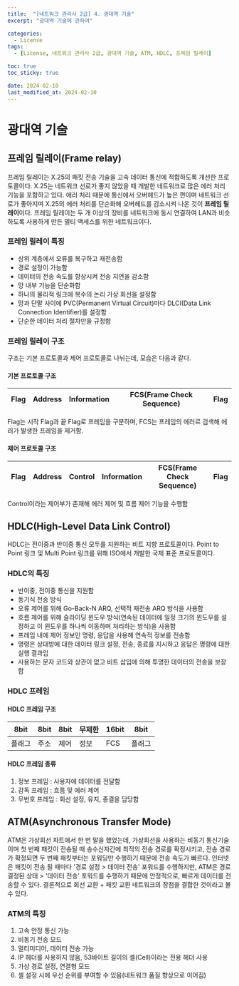 ```yaml
---
title:  "[네트워크 관리사 2급] 4. 광대역 기술"
excerpt: "광대역 기술에 관하여"

categories:
  - License
tags:
  - [License, 네트워크 관리사 2급, 광대역 기술, ATM, HDLC, 프레임 릴레이]

toc: true
toc_sticky: true

date: 2024-02-10
last_modified_at: 2024-02-10
---
```


# 광대역 기술

## 프레임 릴레이(Frame relay)
프레임 릴레이는 X.25의 패킷 전송 기술을 고속 데이터 통신에 적합하도록 개선한 프로토콜이다. X.25는 네트워크 선로가 좋지 않았을 때 개발한 네트워크로 많은 에러 처리 기능을 포함하고 있다. 에러 처리 때문에 통신에서 오버헤드가 높은 편이며 네트워크 선로가 좋아지며 X.25의 에러 처리를 단순화해 오버헤드를 감소시켜 나온 것이 **프레임 릴레이**이다. 프레임 릴레이는 두 개 이상의 장비를 네트워크에 동시 연결하여 LAN과 비슷하도록 사용하게 만든 멀티 액세스를 위한 네트워크이다.

### 프레임 릴레이 특징
- 상위 계층에서 오류를 복구하고 재전송함
- 경로 설정이 가능함
- 데이터의 전송 속도를 향상시켜 전송 지연을 감소함
- 망 내부 기능을 단순화함
- 하나의 물리적 링크에 복수의 논리 가상 회선을 설정함
- 망과 단말 사이에 PVC(Permanent Virtual Circuit)마다 DLCI(Data Link Connection Identifier)를 설정함
- 단순한 데이터 처리 절차만을 규정함

### 프레임 릴레이 구조
구조는 기본 프로토콜과 제어 프로토콜로 나뉘는데, 모습은 다음과 같다.

#### 기본 프로토콜 구조

|Flag|Address|Information|FCS(Frame Check Sequence)|Flag|
|-|-|-|-|-|

Flag는 시작 Flag과 끝 Flag로 프레임을 구분하며, FCS는 프레임의 에러르 검색해 에러가 발생한 프레임을 제거함.

#### 제어 프로토콜 구조

|Flag|Address|Control|Information|FCS(Frame Check Sequence)|Flag|
|-|-|-|-|-|-|

Control이라는 제어부가 존재해 에러 제어 및 흐름 제어 기능을 수행함

## HDLC(High-Level Data Link Control)
HDLC는 전이중과 반이중 통신 모두를 지원하는 비트 지향 프로토콜이다. Point to Point 링크 및 Multi Point 링크를 위해 ISO에서 개발한 국제 표준 프로토콜이다.

### HDLC의 특징
- 반이중, 전이중 통신을 지원함
- 동기식 전송 방식
- 오류 제어를 위해 Go-Back-N ARQ, 선택적 재전송 ARQ 방식을 사용함
- 흐름 제어를 위해 슬라이딩 윈도우 방식(연속된 데이터에 일정 크기의 윈도우를 설정하고 이 윈도우를 하나씩 이동하며 처리하는 방식)을 사용함
- 프레임 내에 제어 정보인 명령, 응답을 사용해 연속적 정보를 전송함
- 명령은 상대방에 대한 데이터 링크 설정, 전송, 종료를 지시하고 응답은 명령에 대한 실행 결과임
- 사용하는 문자 코드와 상관이 없고 비트 삽입에 의해 투명한 데이터의 전송을 보장함

### HDLC 프레임

#### HDLC 프레임 구조
|8bit|8bit|8bit|무제한|16bit|8bit|
|-|-|-|-|-|-|
|플래그|주소|제어|정보|FCS|플래그|

#### HDLC 프레임 종류
1) 정보 프레임 : 사용자에 데이터를 전달함
2) 감독 프레임 : 흐름 및 에러 제어
3) 무번호 프레임 : 회선 설정, 유지, 종결을 담당함

## ATM(Asynchronous Transfer Mode)
ATM은 가상회선 파트에서 한 번 말을 했었는데, 가상회선을 사용하는 비동기 통신기술이며 첫 번째 패킷이 전송될 때 송수신자간에 최적의 전송 경로를 확정시키고, 전송 경로가 확정되면 두 번째 패킷부터는 포워딩만 수행하기 때문에 전송 속도가 빠르다. 인터넷은 패킷이 전송 될 때마다 '경로 설정 > 데이터 전송' 포워드를 수행하지만, ATM은 경로 결정된 상태 > '데이터 전송' 포워드를 수행하기 때문에 안정적으로, 빠르게 데이터를 전송할 수 있다. 결론적으로 회선 교환 + 패킷 교환 네트워크의 장점을 결합한 것이라고 볼 수 있다.

### ATM의 특징
1) 고속 안정 통신 가능
2) 비동기 전송 모드
3) 멀티미디어, 데이터 전송 가능
4) IP 헤더를 사용하지 않음, 53바이트 길이의 셀(Cell)이라는 전용 헤더 사용
5) 가상 경로 설정, 연결형 모드
6) 셀 설정 시에 우선 순위를 부여할 수 있음(네트워크 품질 향상으로 이어짐) 